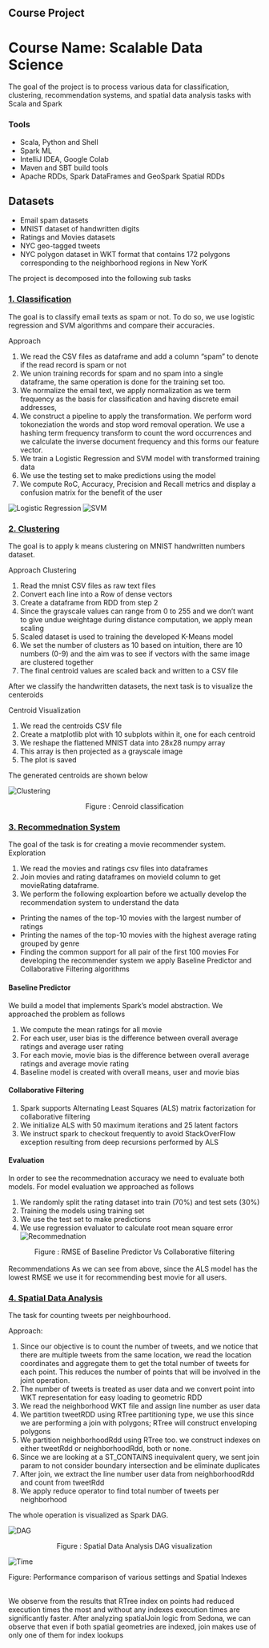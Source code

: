 ## Course Project
# Course Name: Scalable Data Science 

The goal of the project is to process various data for classification, clustering, recommendation systems, and spatial data analysis tasks with Scala and Spark

### Tools
*  Scala, Python and Shell
*  Spark ML
*  IntelliJ IDEA, Google Colab
*  Maven and SBT build tools
*  Apache RDDs, Spark DataFrames and GeoSpark Spatial RDDs

## Datasets

* Email spam datasets
* MNIST dataset of handwritten digits
* Ratings and Movies datasets
* NYC geo-tagged tweets
* NYC polygon dataset in WKT format that contains 172 polygons corresponding
 to the neighborhood regions in New YorK


The project is decomposed into the following sub tasks

### [1. Classification](https://github.com/htefera/Scalable-Data-Science-Assignment-2/tree/master/Classification)

The goal is to classify email texts as spam or not. To do so, we use logistic regression and SVM algorithms and compare their accuracies. 

Approach

1. We read the CSV files as dataframe and add a column “spam” to denote if the read record is spam or not
1. We union training records for spam and no spam into a single dataframe, the same operation is done for the training set too.
1. We normalize the email text, we apply normalization as we term frequency as the basis
for classification and having discrete email addresses,
2. We construct a pipeline to apply the transformation. We perform word tokoneziation the words and stop word removal operation. We use a hashing term frequency transform to count the word occurrences and we calculate the inverse document frequency and this forms our feature vector.
3.  We train a Logistic Regression and SVM model with transformed training data
4.  We use the testing set to make predictions using the model
5.  We compute RoC, Accuracy, Precision and Recall metrics and display a confusion matrix for the benefit of the user

![Logistic Regression](Images/lg.png)
![SVM](Images/svm.png)
### [2. Clustering](https://github.com/htefera/Scalable-Data-Science-Assignment-2/tree/master/Clustering)
The goal is to apply k means clustering  on MNIST handwritten numbers dataset.

Approach Clustering

1. Read the mnist CSV files as raw text files
2. Convert each line into a Row of dense vectors
3. Create a dataframe from RDD from step 2
4. Since the grayscale values can range from 0 to 255 and we don’t want to give undue weightage during distance computation, we apply mean scaling
5. Scaled dataset is used to training the developed K-Means model
6. We set the number of clusters as 10 based on intuition, there are 10 numbers (0-9) and the aim was to see if vectors with the same image are clustered together
7. The final centroid values are scaled back and written to a CSV file

After we classify the handwritten datasets, the next task is to visualize the centeroids 

Centroid Visualization
1. We read the centroids CSV file
2. Create a matplotlib plot with 10 subplots within it, one for each centroid
3. We reshape the flattened MNIST data into 28x28 numpy array
4. This array is then projected as a grayscale image
5. The plot is saved

The generated centroids are shown below


![Clustering](Images/c.png)
 <div align = "center">
  Figure : Cenroid classification
  </div>
  

### [3. Recommednation System](https://github.com/htefera/Scalable-Data-Science-Assignment-2/tree/master/Recommendation%20Systems)

The goal of the task is for creating a movie recommender system. 
Exploration
1. We read the movies and ratings csv files into dataframes
2. Join movies and rating dataframes on movieId column to get movieRating dataframe. 
3. We perform the following exploartion before we actually develop the recommendation system to understand the data
* Printing the names of the top-10 movies with the largest number of ratings
* Printing the names of the top-10 movies with the highest average rating grouped by genre
* Finding the common support for all pair of the first 100 movies 
For developing the recommender system we apply Baseline Predictor and Collaborative Filtering algorithms

#### Baseline Predictor

We build a model that implements Spark’s model abstraction. We approached the problem as follows
1. We compute the mean ratings for all movie
2. For each user, user bias is the difference between overall average ratings and average user rating
3. For each movie, movie bias is the difference between overall average ratings and average movie rating
4. Baseline model is created with overall means, user and movie bias

#### Collaborative Filtering
1. Spark supports Alternating Least Squares (ALS) matrix factorization for collaborative filtering
2. We initialize ALS with 50 maximum iterations and 25 latent factors
3. We instruct spark to checkout frequently to avoid StackOverFlow exception resulting from deep recursions performed by ALS

#### Evaluation 
In order to see the recommednation accuracy we need to evaluate both models. For model evaluation we approached as follows

1. We randomly split the rating dataset into train (70%) and test sets (30%)
2. Training the models using training set
3. We use the test set to make predictions
4. We use regression evaluator to calculate root mean square error
![Recommednation](Images/r.png)
<div align="center">
 Figure : RMSE of Baseline Predictor Vs Collaborative filtering
 </div>
 
<br>
Recommendations
As we can see from above, since the ALS model has the lowest RMSE we use it for recommending best movie for all
users.  



### [4. Spatial Data Analysis](https://github.com/htefera/Scalable-Data-Science-Assignment-2/tree/master/Spatial%20Data%20Analysis)

The task for counting tweets per neighbourhood. 

Approach:
1. Since our objective is to count the number of tweets, and we notice that there are multiple tweets from the same location, we read the location coordinates and aggregate  them to get the total number of tweets for each point. This reduces the number of points that will be involved in the joint operation.
2. The number of tweets is treated as user data and we convert point into WKT representation for easy loading to geometric RDD
3. We read the neighborhood WKT file and assign line number as user data
4. We partition tweetRDD using RTree partitioning type, we use this since we are performing a join with polygons; RTree will construct enveloping polygons
5. We partition neighborhoodRdd using RTree too. we construct indexes on either tweetRdd or neighborhoodRdd, both or none.
6. Since we are looking at a ST_CONTAINS inequivalent query, we sent join param to not consider boundary intersection and be eliminate duplicates
7. After join, we extract the line number user data from neighborhoodRdd and count from tweetRdd
8. We apply reduce operator to find total number of tweets per neighborhood


The whole operation is visualized as Spark DAG.

![DAG](Images/dag.png)
<div align="center">
 Figure : Spatial Data Analysis DAG visualization
 
 </div>
 
 
 
 ![Time](Images/index.png)
 <div aling="center">
 Figure:  Performance comparison of various settings and Spatial Indexes
 </div>
 
 <br>
 
We observe from the results that RTree index on points had reduced execution times the most
and without any indexes execution times are significantly faster.
After analyzing spatialJoin logic from Sedona, we can observe that even if both spatial
geometries are indexed, join makes use of only one of them for index lookups









